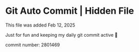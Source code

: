 # Git Auto Commit | Hidden File

This file was added Feb 12, 2025

Just for fun and keeping my daily git commit active 🤪

commit number: 2801469

